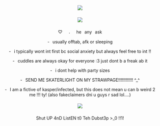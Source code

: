 <h5 align="center">
<img src="https://files.catbox.moe/jwsc51.gif"/>
</h5>
<h5 align="center">
<img src="https://files.catbox.moe/d6ekvv.png"/>
</h5>

<p align="center">
♡⠀⠀𝅄⠀⠀he⠀any⠀ask
</p>
<p align="center">
-⠀usually offtab, afk or sleeping
</p>
<p align="center">
-⠀i typically wont int first bc social anxiety but always feel free to int !!
</p>
<p align="center">
-⠀cuddles are always okay for everyone :3 just dont b a freak ab it 
</p>
<p align="center">
-⠀i dont help with party sizes
</p>
<p align="center">
-⠀SEND ME SKATERLIGHT ON MY STRAWPAGE!!!!!!!!!!!! ^_^
</p>
<p align="center">
-⠀I am a fictive of kasper/infected, but this does not mean u can b weird 2 me !!! ty! (also fakeclaimers dni u guys r sad lol....)
</p>


<h5 align="center">
<img src="https://files.catbox.moe/koagbr.png"/>
</h5>
<p align="center">
Shut UP 4nD ListEN t0 Teh Dubst3p >_0 !!1!
</p>
